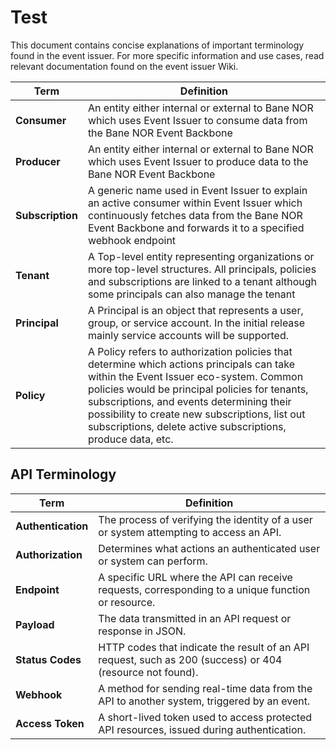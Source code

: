 # Test

This document contains concise explanations of important terminology found in the event issuer. For more specific information and use cases, read relevant documentation found on the event issuer Wiki.

| **Term**             | **Definition**                                                                                                         |
|----------------------|------------------------------------------------------------------------------------------------------------------------|
| **Consumer**         |  An entity either internal or external to Bane NOR which uses Event Issuer to consume data from the Bane NOR Event Backbone |
| **Producer**         |  An entity either internal or external to Bane NOR which uses Event Issuer to produce data to the Bane NOR Event Backbone |
| **Subscription**     |  A generic name used in Event Issuer to explain an active consumer within Event Issuer which continuously fetches data from the Bane NOR Event Backbone and forwards it to a specified webhook endpoint |
| **Tenant**           |  A Top-level entity representing organizations or more top-level structures. All principals, policies and subscriptions are linked to a tenant although some principals can also manage the tenant |
| **Principal**        |  A Principal is an object that represents a user, group, or service account. In the initial release mainly service accounts will be supported.|
| **Policy**           |  A Policy refers to authorization policies that determine which actions principals can take within the Event Issuer eco-system. Common policies would be principal policies for tenants, subscriptions, and events determining their possibility to create new subscriptions, list out subscriptions, delete active subscriptions, produce data, etc.|

## API Terminology

| **Term**             | **Definition**                                                                                                         |
|----------------------|------------------------------------------------------------------------------------------------------------------------|
| **Authentication**   | The process of verifying the identity of a user or system attempting to access an API.                                  |
| **Authorization**    | Determines what actions an authenticated user or system can perform.                                                   |
| **Endpoint**         | A specific URL where the API can receive requests, corresponding to a unique function or resource.                      |
| **Payload**          | The data transmitted in an API request or response in JSON.                          |
| **Status Codes**     | HTTP codes that indicate the result of an API request, such as 200 (success) or 404 (resource not found).               |
| **Webhook**          | A method for sending real-time data from the API to another system, triggered by an event.                             |
| **Access Token**     | A short-lived token used to access protected API resources, issued during authentication.                               |

